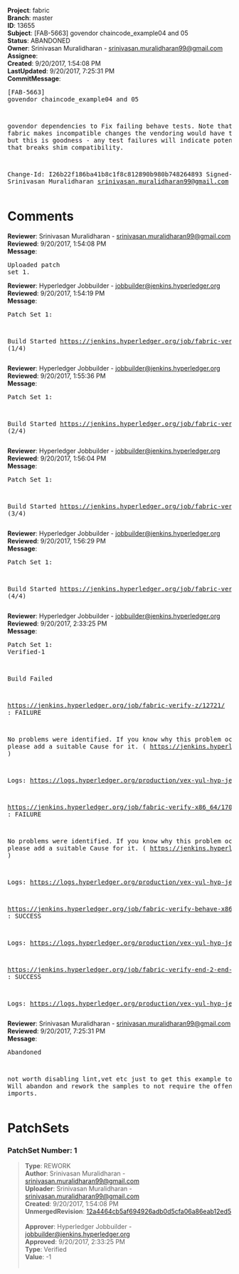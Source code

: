 <strong>Project</strong>: fabric<br><strong>Branch</strong>: master<br><strong>ID</strong>: 13655<br><strong>Subject</strong>: [FAB-5663] govendor chaincode_example04 and 05<br><strong>Status</strong>: ABANDONED<br><strong>Owner</strong>: Srinivasan Muralidharan - srinivasan.muralidharan99@gmail.com<br><strong>Assignee</strong>:<br><strong>Created</strong>: 9/20/2017, 1:54:08 PM<br><strong>LastUpdated</strong>: 9/20/2017, 7:25:31 PM<br><strong>CommitMessage</strong>:<br><pre>[FAB-5663] govendor chaincode_example04 and 05

govendor dependencies to Fix failing behave tests. Note that if fabric
makes incompatible changes the vendoring would have to be redone but
this is goodness - any test failures will indicate potential changes
that breaks shim compatibility.

Change-Id: I26b22f186ba41b8c1f8c812890b980b748264893
Signed-off-by: Srinivasan Muralidharan <srinivasan.muralidharan99@gmail.com>
</pre><h1>Comments</h1><strong>Reviewer</strong>: Srinivasan Muralidharan - srinivasan.muralidharan99@gmail.com<br><strong>Reviewed</strong>: 9/20/2017, 1:54:08 PM<br><strong>Message</strong>: <pre>Uploaded patch set 1.</pre><strong>Reviewer</strong>: Hyperledger Jobbuilder - jobbuilder@jenkins.hyperledger.org<br><strong>Reviewed</strong>: 9/20/2017, 1:54:19 PM<br><strong>Message</strong>: <pre>Patch Set 1:

Build Started https://jenkins.hyperledger.org/job/fabric-verify-z/12721/ (1/4)</pre><strong>Reviewer</strong>: Hyperledger Jobbuilder - jobbuilder@jenkins.hyperledger.org<br><strong>Reviewed</strong>: 9/20/2017, 1:55:36 PM<br><strong>Message</strong>: <pre>Patch Set 1:

Build Started https://jenkins.hyperledger.org/job/fabric-verify-x86_64/17071/ (2/4)</pre><strong>Reviewer</strong>: Hyperledger Jobbuilder - jobbuilder@jenkins.hyperledger.org<br><strong>Reviewed</strong>: 9/20/2017, 1:56:04 PM<br><strong>Message</strong>: <pre>Patch Set 1:

Build Started https://jenkins.hyperledger.org/job/fabric-verify-behave-x86_64/11082/ (3/4)</pre><strong>Reviewer</strong>: Hyperledger Jobbuilder - jobbuilder@jenkins.hyperledger.org<br><strong>Reviewed</strong>: 9/20/2017, 1:56:29 PM<br><strong>Message</strong>: <pre>Patch Set 1:

Build Started https://jenkins.hyperledger.org/job/fabric-verify-end-2-end-x86_64/8656/ (4/4)</pre><strong>Reviewer</strong>: Hyperledger Jobbuilder - jobbuilder@jenkins.hyperledger.org<br><strong>Reviewed</strong>: 9/20/2017, 2:33:25 PM<br><strong>Message</strong>: <pre>Patch Set 1: Verified-1

Build Failed 

https://jenkins.hyperledger.org/job/fabric-verify-z/12721/ : FAILURE

No problems were identified. If you know why this problem occurred, please add a suitable Cause for it. ( https://jenkins.hyperledger.org/job/fabric-verify-z/12721/ )

Logs: https://logs.hyperledger.org/production/vex-yul-hyp-jenkins-1/fabric-verify-z/12721

https://jenkins.hyperledger.org/job/fabric-verify-x86_64/17071/ : FAILURE

No problems were identified. If you know why this problem occurred, please add a suitable Cause for it. ( https://jenkins.hyperledger.org/job/fabric-verify-x86_64/17071/ )

Logs: https://logs.hyperledger.org/production/vex-yul-hyp-jenkins-1/fabric-verify-x86_64/17071

https://jenkins.hyperledger.org/job/fabric-verify-behave-x86_64/11082/ : SUCCESS

Logs: https://logs.hyperledger.org/production/vex-yul-hyp-jenkins-1/fabric-verify-behave-x86_64/11082

https://jenkins.hyperledger.org/job/fabric-verify-end-2-end-x86_64/8656/ : SUCCESS

Logs: https://logs.hyperledger.org/production/vex-yul-hyp-jenkins-1/fabric-verify-end-2-end-x86_64/8656</pre><strong>Reviewer</strong>: Srinivasan Muralidharan - srinivasan.muralidharan99@gmail.com<br><strong>Reviewed</strong>: 9/20/2017, 7:25:31 PM<br><strong>Message</strong>: <pre>Abandoned

not worth disabling lint,vet etc just to get this example to work. Will abandon and rework the samples to not require the offending imports.</pre><h1>PatchSets</h1><h3>PatchSet Number: 1</h3><blockquote><strong>Type</strong>: REWORK<br><strong>Author</strong>: Srinivasan Muralidharan - srinivasan.muralidharan99@gmail.com<br><strong>Uploader</strong>: Srinivasan Muralidharan - srinivasan.muralidharan99@gmail.com<br><strong>Created</strong>: 9/20/2017, 1:54:08 PM<br><strong>UnmergedRevision</strong>: [12a4464cb5af694926adb0d5cfa06a86eab12ed5](https://github.com/hyperledger-gerrit-archive/fabric/commit/12a4464cb5af694926adb0d5cfa06a86eab12ed5)<br><br><strong>Approver</strong>: Hyperledger Jobbuilder - jobbuilder@jenkins.hyperledger.org<br><strong>Approved</strong>: 9/20/2017, 2:33:25 PM<br><strong>Type</strong>: Verified<br><strong>Value</strong>: -1<br><br></blockquote>
